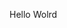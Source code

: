 Hello Wolrd









































































































































































































































































































































































